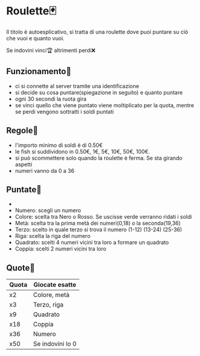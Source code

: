 # Roulette:black_joker:
Il titolo è autoesplicativo, si tratta di una roulette dove puoi puntare su ciò che vuoi e quanto vuoi.

Se indovini vinci:trophy: altrimenti perdi:x:

 Funzionamento:paperclip:
 -
 - ci si connette al server tramite una identificazione
 - si decide su cosa puntare(spiegazione in seguito) e quanto puntare
 - ogni 30 secondi la ruota gira 
 - se vinci quello che viene puntato viene moltiplicato per la quota, mentre se perdi vengono sottratti i soldi puntati
 
 Regole:book:
 -
 - l'importo minimo di soldi è di 0.50€
 - le fish si suddividono in 0.50€, 1€, 5€, 10€, 50€, 100€.
 - si può scommettere solo quando la roulette è ferma. Se sta girando aspetti
 - numeri vanno da 0 a 36

 ##  Puntate:slot_machine:
 -
 - Numero: scegli un numero
 - Colore: scelta tra Nero o Rosso. Se uscisse verde verranno ridati i soldi
 - Metà: scelta tra la prima metà dei numeri(0,18) o la seconda(19,36)
 - Terzo: scelto in quale terzo si trova il numero (1-12) (13-24) (25-36)
 - Riga: scelta la riga del numero
 - Quadrato: scelti 4 numeri vicini tra loro a formare un quadrato
 - Coppia: scelti 2 numeri vicini tra loro

 
 ##  Quote:money_with_wings:
| Quota     | Giocate esatte                                              |
| --------- | ----------------------------------------------------------- |
| x2        | Colore, metà                                                |
| x3        | Terzo, riga                                                 |
| x9        | Quadrato                                                    |
| x18       | Coppia                                                      |
| x36        | Numero                                                     |
| x50       | Se indovini lo 0                                            |

